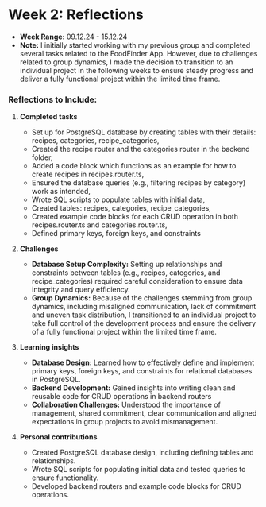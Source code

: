 # Week 2: Reflections
- **Week Range:** 09.12.24 - 15.12.24
- **Note:** I initially started working with my previous group and completed several tasks related to the FoodFinder App. However, due to challenges related to group dynamics, I made the decision to transition to an individual project in the following weeks to ensure steady progress and deliver a fully functional project within the limited time frame.

### Reflections to Include:
1. **Completed tasks**
   - Set up for PostgreSQL database by creating tables with their details: recipes, categories, recipe_categories,
   - Created the recipe router and the categories router in the backend folder,
   - Added a code block which functions as an example for how to create recipes in recipes.router.ts,
   - Ensured the database queries (e.g., filtering recipes by category) work as intended,
   - Wrote SQL scripts to populate tables with initial data,
   - Created tables: recipes, categories, recipe_categories,
   - Created example code blocks for each CRUD operation in both recipes.router.ts and categories.router.ts,
   - Defined primary keys, foreign keys, and constraints

2. **Challenges**
   - **Database Setup Complexity:** Setting up relationships and constraints between tables (e.g., recipes, categories, and recipe_categories) required careful consideration to ensure data integrity and query efficiency.
   - **Group Dynamics:** Because of the challenges stemming from group dynamics, including misaligned communication, lack of commitment and uneven task distribution, I transitioned to an individual project to take full control of the development process and ensure the delivery of a fully functional project within the limited time frame.

3. **Learning insights**
   - **Database Design:** Learned how to effectively define and implement primary keys, foreign keys, and constraints for relational databases in PostgreSQL.
   - **Backend Development:** Gained insights into writing clean and reusable code for CRUD operations in backend routers
   - **Collaboration Challenges:** Understood the importance of management, shared commitment, clear communication and aligned expectations in group projects to avoid mismanagement.

4. **Personal contributions**
   - Created PostgreSQL database design, including defining tables and relationships.
   - Wrote SQL scripts for populating initial data and tested queries to ensure functionality.
   - Developed backend routers and example code blocks for CRUD operations.